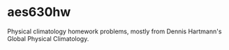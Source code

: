 # aes630hw
Physical climatology homework problems, mostly from Dennis Hartmann's Global Physical Climatology.
